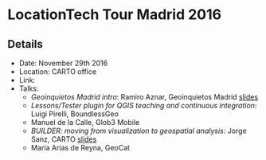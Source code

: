 # LocationTech Tour Madrid 2016

## Details

* Date: November 29th 2016
* Location: CARTO office
* Link: 
* Talks:
  * *Geoinquietos Madrid intro*: Ramiro Aznar, Geoinquietos Madrid [slides](https://docs.google.com/presentation/d/1AwyE5xL0a49ImKJJav6vJ9RHwdFnAwaP8YnvEg9Ic4I/edit?usp=sharing)
  * *Lessons/Tester plugin for QGIS teaching and continuous integration*: Luigi Pirelli, BoundlessGeo
  * Manuel de la Calle, Glob3 Mobile 
  * *BUILDER: moving from visualization to geospatial analysis*: Jorge Sanz, CARTO [slides](https://docs.google.com/presentation/d/1gARDJIPurRdxC5EwZX0d2nZip3tqCeSwcEsG3F7dLes/edit?usp=sharing)
  * María Arias de Reyna, GeoCat 
